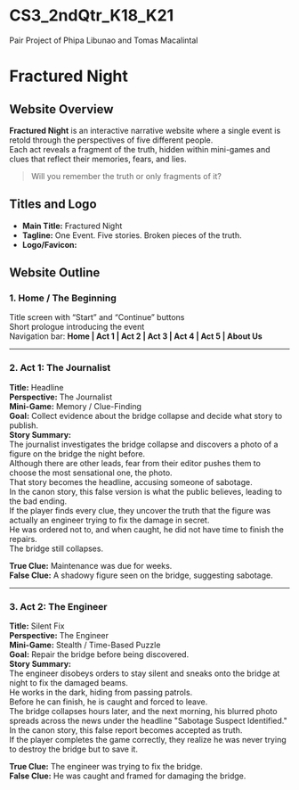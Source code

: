 # CS3_2ndQtr_K18_K21
Pair Project of Phipa Libunao and Tomas Macalintal

# Fractured Night

## Website Overview
**Fractured Night** is an interactive narrative website where a single event is retold through the perspectives of five different people.  
Each act reveals a fragment of the truth, hidden within mini-games and clues that reflect their memories, fears, and lies.

> Will you remember the truth or only fragments of it?

## Titles and Logo
- **Main Title:** Fractured Night  
- **Tagline:** One Event. Five stories. Broken pieces of the truth.  
- **Logo/Favicon:**  

## Website Outline

### 1. Home / The Beginning
Title screen with “Start” and “Continue” buttons  
Short prologue introducing the event  
Navigation bar: **Home | Act 1 | Act 2 | Act 3 | Act 4 | Act 5 | About Us**

---

### 2. Act 1: The Journalist  
**Title:** Headline  
**Perspective:** The Journalist  
**Mini-Game:** Memory / Clue-Finding  
**Goal:** Collect evidence about the bridge collapse and decide what story to publish.  
**Story Summary:**  
The journalist investigates the bridge collapse and discovers a photo of a figure on the bridge the night before.  
Although there are other leads, fear from their editor pushes them to choose the most sensational one, the photo.  
That story becomes the headline, accusing someone of sabotage.  
In the canon story, this false version is what the public believes, leading to the bad ending.  
If the player finds every clue, they uncover the truth that the figure was actually an engineer trying to fix the damage in secret.  
He was ordered not to, and when caught, he did not have time to finish the repairs.  
The bridge still collapses.  

**True Clue:** Maintenance was due for weeks.  
**False Clue:** A shadowy figure seen on the bridge, suggesting sabotage.

---

### 3. Act 2: The Engineer  
**Title:** Silent Fix  
**Perspective:** The Engineer  
**Mini-Game:** Stealth / Time-Based Puzzle  
**Goal:** Repair the bridge before being discovered.  
**Story Summary:**  
The engineer disobeys orders to stay silent and sneaks onto the bridge at night to fix the damaged beams.  
He works in the dark, hiding from passing patrols.  
Before he can finish, he is caught and forced to leave.  
The bridge collapses hours later, and the next morning, his blurred photo spreads across the news under the headline "Sabotage Suspect Identified."  
In the canon story, this false report becomes accepted as truth.  
If the player completes the game correctly, they realize he was never trying to destroy the bridge but to save it.  

**True Clue:** The engineer was trying to fix the bridge.  
**False Clue:** He was caught and framed for damaging the bridge.
